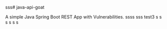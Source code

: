 sss# java-api-goat

A simple Java Spring Boot REST App with Vulnerabilities.
ssss
sss
test3
s
s
s
s
s
s
